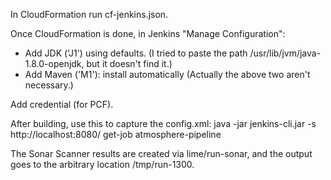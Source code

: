 In CloudFormation run cf-jenkins.json.

Once CloudFormation is done, in Jenkins "Manage Configuration":
* Add JDK ('J1') using defaults. (I tried to paste the path /usr/lib/jvm/java-1.8.0-openjdk, but it doesn't find it.)
* Add Maven ('M1'): install automatically
(Actually the above two aren't necessary.)

Add credential (for PCF).

After building, use this to capture the config.xml:
java -jar jenkins-cli.jar -s http://localhost:8080/ get-job atmosphere-pipeline

The Sonar Scanner results are created via lime/run-sonar, and the output goes to the arbitrary location /tmp/run-1300.


